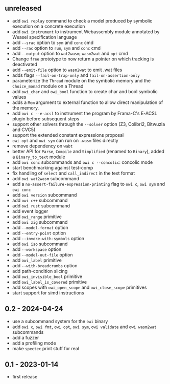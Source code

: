 ## unreleased

- add `owi replay` command to check a model produced by symbolic execution on a concrete execution
- add `owi instrument` to instrument Webassembly module annotated by Weasel specification language
- add `--srac` option to `sym` and `conc` cmd
- add `--rac` option to `run`, `sym` and `conc` cmd
- add `--output` option to `wat2wasm`, `wasm2wat` and `opt` cmd
- Change `free` prototype to now return a pointer on which tracking is deactivated
- add `--emit-file` option to `wasm2wat` to emit .wat files
- adds flags `--fail-on-trap-only` and `fail-on-assertion-only`
- parameterize the `Thread` module on the symbolic memory and the `Choice_monad` module on a Thread
- add `owi_char` and `owi_bool` function to create char and bool symbolic values
- adds a `Mem` argument to external function to allow direct manipulation of the memory.
- add `owi c --e-acsl` to instrument the program by Frama-C's E-ACSL plugin before subsequent steps
- support other solvers through the `--solver` option (Z3, Colibri2, Bitwuzla and CVC5)
- support the extended constant expressions proposal
- `owi opt` and `owi sym` can run on `.wasm` files directly
- remove dependency on `wabt`
- better API for `Parse`, `Compile` and `Simplified` (renamed to `Binary`), added a `Binary_to_text` module
- add `owi conc` subcommands and `owi c --concolic`: concolic mode
- start benchmarking against test-comp
- fix handling of `select` and `call_indirect` in the text format
- add `owi wat2wasm` subcommand
- add a `no-assert-failure-expression-printing` flag to `owi c`, `owi sym` and `owi conc`
- add `owi version` subcommand
- add `owi c++` subcommand
- add `owi rust` subcommand
- add event logger
- add `owi_range` primitive
- add `owi zig` subcommand
- add `--model-format` option
- add `--entry-point` option
- add `--invoke-with-symbols` option
- add `owi iso` subcommand
- add `--workspace` option
- add `--model-out-file` option
- add `owi_label` primitive
- add `--with-breadcrumbs` option
- add path-condition slicing
- add `owi_invisible_bool` primitive
- add `owi_label_is_covered` primitive
- add scopes with `owi_open_scope` and `owi_close_scope` primitives
- start support for simd instructions

## 0.2 - 2024-04-24

- use a subcommand system for the `owi` binary
- add `owi c`, `owi fmt`, `owi opt`, `owi sym`, `owi validate` and `owi wasm2wat` subcommands
- add a fuzzer
- add a profiling mode
- make `spectec` print stuff for real

## 0.1 - 2023-01-14

- first release
